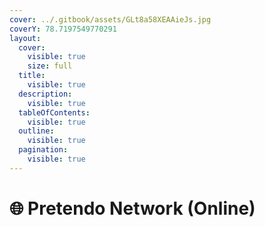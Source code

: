 ```yaml
---
cover: ../.gitbook/assets/GLt8a58XEAAieJs.jpg
coverY: 78.7197549770291
layout:
  cover:
    visible: true
    size: full
  title:
    visible: true
  description:
    visible: true
  tableOfContents:
    visible: true
  outline:
    visible: true
  pagination:
    visible: true
---
```


# 🌐 Pretendo Network (Online)

